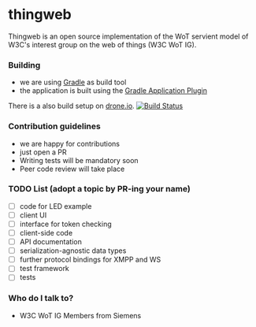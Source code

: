 # thingweb #

Thingweb is an open source implementation of the WoT servient model of W3C's interest group on the web of things (W3C WoT IG).

### Building ###

* we are using [Gradle](https://gradle.org/) as build tool
* the application is built using the [Gradle Application Plugin](https://docs.gradle.org/current/userguide/application_plugin.html)

There is a also build setup on [drone.io](https://drone.io/bitbucket.org/ascholz/thingweb/latest). 
[![Build Status](https://drone.io/bitbucket.org/ascholz/thingweb/status.png)](https://drone.io/bitbucket.org/ascholz/thingweb/latest)


### Contribution guidelines ###

* we are happy for contributions
* just open a PR
* Writing tests will be mandatory soon
* Peer code review will take place

### TODO List (adopt a topic by PR-ing your name) ###

- [ ] code for LED example
- [ ] client UI
- [ ] interface for token checking
- [ ] client-side code
- [ ] API documentation
- [ ] serialization-agnostic data types
- [ ] further protocol bindings for XMPP and WS
- [ ] test framework
- [ ] tests

### Who do I talk to? ###

* W3C WoT IG Members from Siemens
